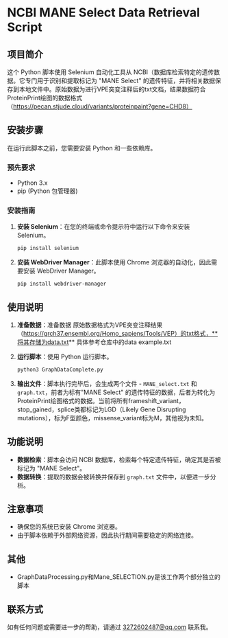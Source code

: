 # NCBI MANE Select Data Retrieval Script

## 项目简介

这个 Python 脚本使用 Selenium 自动化工具从 NCBI（数据库检索特定的遗传数据。它专门用于识别和提取标记为 "MANE Select" 的遗传特征，并将相关数据保存到本地文件中。原始数据为进行VPE突变注释后的txt文档，结果数据符合ProteinPrint绘图的数据格式（https://pecan.stjude.cloud/variants/proteinpaint?gene=CHD8）

## 安装步骤

在运行此脚本之前，您需要安装 Python 和一些依赖库。

### 预先要求
- Python 3.x
- pip (Python 包管理器)

### 安装指南

1. **安装 Selenium**：在您的终端或命令提示符中运行以下命令来安装 Selenium。

    ```bash
    pip install selenium
    ```

2. **安装 WebDriver Manager**：此脚本使用 Chrome 浏览器的自动化，因此需要安装 WebDriver Manager。

    ```bash
    pip install webdriver-manager
    ```

## 使用说明
1. **准备数据**：准备数据
    原始数据格式为VPE突变注释结果（https://grch37.ensembl.org/Homo_sapiens/Tools/VEP）的txt格式，**将其存储为data.txt** 具体参考仓库中的data example.txt
    
2. **运行脚本**：使用 Python 运行脚本。

    ```bash
    python3 GraphDataComplete.py
    ```

2. **输出文件**：脚本执行完毕后，会生成两个文件 - `MANE_select.txt` 和 `graph.txt`，前者为标有"MANE Select" 的遗传特征的数据，后者为转化为ProteinPrint绘图格式的数据。当前将所有frameshift_variant，stop_gained，splice类都标记为LGD（Likely Gene Disrupting mutations），标为F型颜色，missense_variant标为M，其他视为未知。
   

## 功能说明

- **数据检索**：脚本会访问 NCBI 数据库，检索每个特定遗传特征，确定其是否被标记为 "MANE Select"。
- **数据转换**：提取的数据会被转换并保存到 `graph.txt` 文件中，以便进一步分析。

## 注意事项

- 确保您的系统已安装 Chrome 浏览器。
- 由于脚本依赖于外部网络资源，因此执行期间需要稳定的网络连接。

## 其他
- GraphDataProcessing.py和Mane_SELECTION.py是该工作两个部分独立的脚本

## 联系方式

如有任何问题或需要进一步的帮助，请通过 3272602487@qq.com 联系我。
